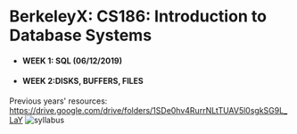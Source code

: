 # BerkeleyX: CS186: Introduction to Database Systems

- #### WEEK 1: SQL (06/12/2019)
- #### WEEK 2:DISKS, BUFFERS, FILES

Previous years' resources: 
https://drive.google.com/drive/folders/1SDe0hv4RurrNLtTUAV5l0sgkSG9L_LaY
![syllabus](https://github.com/teenbress/Still_Hungry_Still_Foolish/blob/master/BerkeleyX:%20CS186:%20Database%20Systems/images/CS186%20SYLLABUS.png)


